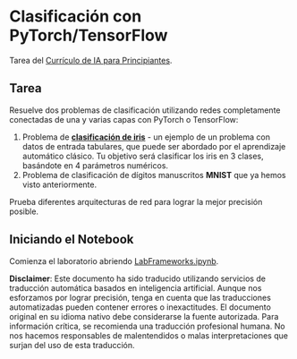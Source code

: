 # Clasificación con PyTorch/TensorFlow

Tarea del [Currículo de IA para Principiantes](https://github.com/microsoft/ai-for-beginners).

## Tarea

Resuelve dos problemas de clasificación utilizando redes completamente conectadas de una y varias capas con PyTorch o TensorFlow:

1. Problema de **[clasificación de iris](https://en.wikipedia.org/wiki/Iris_flower_data_set)** - un ejemplo de un problema con datos de entrada tabulares, que puede ser abordado por el aprendizaje automático clásico. Tu objetivo será clasificar los iris en 3 clases, basándote en 4 parámetros numéricos.
2. Problema de clasificación de dígitos manuscritos **MNIST** que ya hemos visto anteriormente.

Prueba diferentes arquitecturas de red para lograr la mejor precisión posible.

## Iniciando el Notebook

Comienza el laboratorio abriendo [LabFrameworks.ipynb](../../../../../../lessons/3-NeuralNetworks/05-Frameworks/lab/LabFrameworks.ipynb).

**Disclaimer**: 
Este documento ha sido traducido utilizando servicios de traducción automática basados en inteligencia artificial. Aunque nos esforzamos por lograr precisión, tenga en cuenta que las traducciones automatizadas pueden contener errores o inexactitudes. El documento original en su idioma nativo debe considerarse la fuente autorizada. Para información crítica, se recomienda una traducción profesional humana. No nos hacemos responsables de malentendidos o malas interpretaciones que surjan del uso de esta traducción.